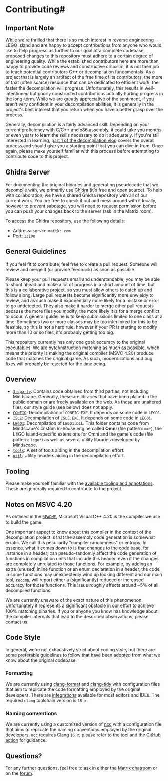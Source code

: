 # Contributing#

## Important Note

While we're thrilled that there is so much interest in reverse engineering LEGO Island and are happy to accept contributions from anyone who would like to help progress us further to our goal of a complete codebase, proposed changes to this repository must adhere to a certain degree of engineering quality. While the established contributors here are more than happy to provide code reviews and constructive criticism, it is not their job to teach potential contributors C++ or decompilation fundamentals. As a project that is largely an artifact of the free time of its contributors, the more of that (often scarce) resource that can be dedicated to efficient work, the faster the decompilation will progress. Unfortunately, this results in well-intentioned but poorly constructed contributions actually hurting progress in the long-term. While we are greatly appreciative of the sentiment, if you aren't very confident in your decompilation abilities, it is generally in the project's best interest that you return when you have a better grasp over the process.

Generally, decompilation is a fairly advanced skill. Depending on your current proficiency with C/C++ and x86 assembly, it could take you months or even years to learn the skills necessary to do it adequately. If you're still interested in learning, [part 1 of the decompilation vlog](https://www.youtube.com/watch?v=MToTEqoVv3I) covers the overall process and should give you a starting point that you can dive in from. Once again, please make yourself familiar with this process before attempting to contribute code to this project.

## Ghidra Server

For documenting the original binaries and generating pseudocode that we decompile with, we primarily use [Ghidra](https://ghidra-sre.org/) (it's free and open source). To help with collaboration, we have a shared Ghidra repository with all of our current work. You are free to check it out and mess around with it locally, however to prevent sabotage, you will need to request permission before you can push your changes back to the server (ask in the Matrix room).

To access the Ghidra repository, use the following details:

- Address: `server.mattkc.com`
- Port: `13100`

## General Guidelines

If you feel fit to contribute, feel free to create a pull request! Someone will review and merge it (or provide feedback) as soon as possible.

Please keep your pull requests small and understandable; you may be able to shoot ahead and make a lot of progress in a short amount of time, but this is a collaborative project, so you must allow others to catch up and follow along. Large pull requests become significantly more unwieldy to review, and as such make it exponentially more likely for a mistake or error to go undetected. They also make it harder to merge other pull requests because the more files you modify, the more likely it is for a merge conflict to occur. A general guideline is to keep submissions limited to one class at a time. Sometimes two or more classes may be too interlinked for this to be feasible, so this is not a hard rule, however if your PR is starting to modify more than 10 or so files, it's probably getting too big.

This repository currently has only one goal: accuracy to the original executables. We are byte/instruction matching as much as possible, which means the priority is making the original compiler (MSVC 4.20) produce code that matches the original game. As such, modernizations and bug fixes will probably be rejected for the time being.

## Overview

* [`3rdparty`](/3rdparty): Contains code obtained from third parties, not including Mindscape. Generally, these are libraries that have been placed in the public domain or are freely available on the web. As these are unaltered files, our style guide (see below) does not apply.
* [`CONFIG`](/CONFIG): Decompilation of `CONFIG.EXE`. It depends on some code in `LEGO1`.
* [`ISLE`](/ISLE): Decompilation of `ISLE.EXE`. It depends on some code in `LEGO1`.
* [`LEGO1`](/LEGO1): Decompilation of `LEGO1.DLL`. This folder contains code from Mindscape's custom in-house engine called **Omni** (file pattern: `mx*`), the LEGO Island-specific extensions for Omni and the game's code (file pattern: `lego*`) as well as several utility libraries developed by Mindscape.
* [`tools`](/tools): A set of tools aiding in the decompilation effort.
* [`util`](/util): Utility headers aiding in the decompilation effort.

## Tooling

Please make yourself familiar with the [available tooling and annotations](/tools/README.md). These are generally required to contribute to the project.

## Notes on MSVC 4.20

As outlined in the [`README`](/README.md), Microsoft Visual C++ 4.20 is the compiler we use to build the game. 

One important aspect to know about this compiler in the context of the decompilation project is that the assembly code generation is somewhat erratic. We call this peculiarity "compiler randomness" or entropy. In essence, what it comes down to is that changes to the code base, for instance in a header, can pseudo-randomly affect the code generation of functions in compilation units that include this header, even if the changes are completely unrelated to those functions. For example, by adding an extra (unused) inline function or an enum declaration in a header, the code in some functions may unexpectedly wind up looking different and our main tool, [`reccmp`](/tools/README.md), will report either a (significantly) reduced or increased accuracy for those functions. This issue roughly affects around ~5% of all decompiled functions.

We are currently unaware of the exact nature of this phenomenon. Unfortunately it represents a significant obstacle in our effort to achieve 100% matching binaries. If you or anyone you know has knowledge about the compiler internals that lead to the described observations, please contact us.

## Code Style

In general, we're not exhaustively strict about coding style, but there are some preferable guidelines to follow that have been adopted from what we know about the original codebase:

### Formatting

We are currently using [clang-format](https://clang.llvm.org/docs/ClangFormat.html) and [clang-tidy](https://clang.llvm.org/extra/clang-tidy/) with configuration files that aim to replicate the code formatting employed by the original developers. There are [integrations](https://clang.llvm.org/docs/ClangFormat.html#vim-integration) available for most editors and IDEs. The required `clang` toolchain version is `18.x`.

### Naming conventions

We are currently using a customized version of [ncc](https://github.com/nithinn/ncc) with a configuration file that aims to replicate the naming conventions employed by the original developers. `ncc` requires Clang `16.x`; please refer to the [tool](/tools/ncc) and the [GitHub action](/.github/workflows/naming.yml) for guidance.

## Questions?

For any further questions, feel free to ask in either the [Matrix chatroom](https://matrix.to/#/#isledecomp:matrix.org) or on the [forum](https://forum.mattkc.com/viewforum.php?f=1).
